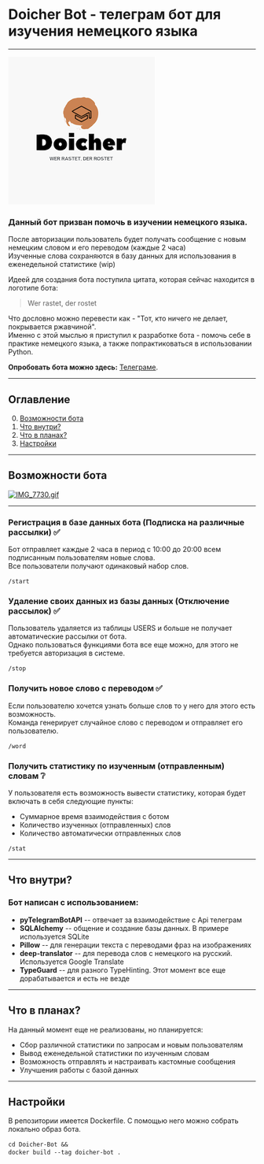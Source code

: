 # Doicher Bot - телеграм бот для изучения немецкого языка
____


![logo](images/logo.png)

### Данный бот призван помочь в изучении немецкого языка.    
После авторизации пользователь будет получать сообщение с новым немецким словом и его переводом (каждые 2 часа)    
Изученные слова сохраняются в базу данных для использования в еженедельной статистике (wip)

Идеей для создания бота поступила цитата, которая сейчас находится в логотипе бота:
> Wer rastet, der rostet

Что дословно можно перевести как - "Тот, кто ничего не делает, покрывается ржавчиной".    
Именно с этой мыслью я приступил к разработке бота - помочь себе в практике немецкого языка, а также попрактиковаться в использовании Python.

**Опробовать бота можно здесь:** [Телеграме](http://t.me/doicher_bot).
____

## Оглавление

0. [Возможности бота](#Возможности-бота)
1. [Что внутри?](#Что-внутри?)
2. [Что в планах?](#Что-в-планах?)
3. [Настройки](#Настройки)

____

## Возможности бота

[![IMG_7730.gif](https://s4.gifyu.com/images/IMG_7730.gif)](https://gifyu.com/image/STmHi)

____

### Регистрация в базе данных бота (Подписка на различные рассылки) ✅    
Бот отправляет каждые 2 часа в период с 10:00 до 20:00 всем подписанным пользователям новые слова.    
Все пользователи получают одинаковый набор слов.
```
/start
```

### Удаление своих данных из базы данных (Отключение рассылок) ✅
Пользователь удаляется из таблицы USERS и больше не получает автоматические рассылки от бота.    
Однако пользоваться функциями бота все еще можно, для этого не требуется авторизация в системе.
```
/stop
```

### Получить новое слово с переводом ✅
Если пользователю хочется узнать больше слов то у него для этого есть возможность.    
Команда генерирует случайное слово с переводом и отправляет его пользователю.
```
/word
```

### Получить статистику по изученным (отправленным) словам ❔
У пользователя есть возможность вывести статистику, которая будет включать в себя следующие пункты:
* Суммарное время взаимодействия с ботом
* Количество изученных (отправленных) слов
* Количество автоматически отправленных слов
```
/stat
```
____

## Что внутри?

### Бот написан с использованием:

* **pyTelegramBotAPI** -- отвечает за взаимодействие с Api телеграм
* **SQLAlchemy** -- общение и создание базы данных. В примере используется SQLite
* **Pillow** -- для генерации текста с переводами фраз на изображениях
* **deep-translator** -- для перевода слов с немецкого на русский. Используется Google Translate
* **TypeGuard** -- для разного TypeHinting. Этот момент все еще дорабатывается и есть не везде

____

## Что в планах?

На данный момент еще не реализованы, но планируется:

* Сбор различной статистики по запросам и новым пользователям
* Вывод еженедельной статистики по изученным словам
* Возможность отправлять и настраивать кастомные сообщения
* Улучшения работы с базой данных

____

## Настройки

В репозитории имеется Dockerfile. С помощью него можно собрать локально образ бота.
```
cd Doicher-Bot &&
docker build --tag doicher-bot .
```